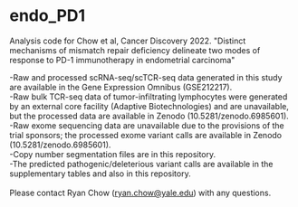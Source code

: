 # endo_PD1
Analysis code for Chow et al, Cancer Discovery 2022. "Distinct mechanisms of mismatch repair deficiency delineate two modes of
response to PD-1 immunotherapy in endometrial carcinoma"

-Raw and processed scRNA-seq/scTCR-seq data generated in this study are available in the Gene Expression Omnibus (GSE212217).<br />
-Raw bulk TCR-seq data of tumor-infiltrating lymphocytes were generated by an external core facility (Adaptive Biotechnologies) and are unavailable, but the processed data are available in Zenodo (10.5281/zenodo.6985601).<br />
-Raw exome sequencing data are unavailable due to the provisions of the trial sponsors; the processed exome variant calls are available in Zenodo (10.5281/zenodo.6985601). <br />
-Copy number segmentation files are in this repository.<br />
-The predicted pathogenic/deleterious variant calls are available in the supplementary tables and also in this repository.<br />
<br />
Please contact Ryan Chow (ryan.chow@yale.edu) with any questions.
